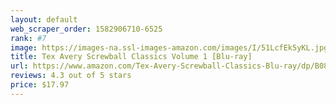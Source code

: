 ```yaml
---
layout: default 
﻿web_scraper_order: 1582906710-6525
rank: #7
image: https://images-na.ssl-images-amazon.com/images/I/51LcfEk5yKL.jpg
title: Tex Avery Screwball Classics Volume 1 [Blu-ray]
url: https://www.amazon.com/Tex-Avery-Screwball-Classics-Blu-ray/dp/B083XX4G9J/ref=zg_mw_movies-tv_7?_encoding=UTF8&psc=1&refRID=0STWD1YRS3TMPPRB8GBJ
reviews: 4.3 out of 5 stars
price: $17.97 
---
```

